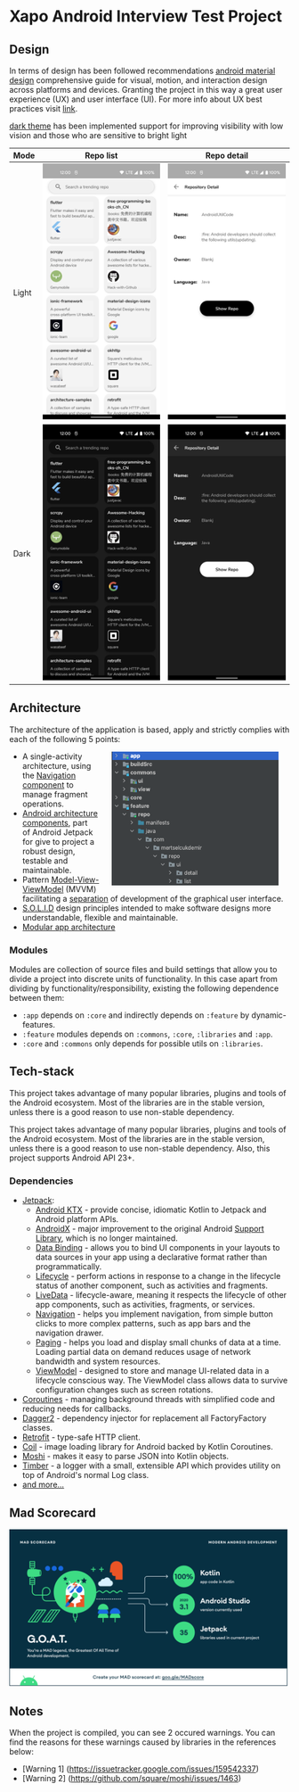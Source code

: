 # Xapo Android Interview Test Project


## Design

In terms of design has been followed recommendations [android material design](https://developer.android.com/guide/topics/ui/look-and-feel) comprehensive guide for visual, motion, and interaction design across platforms and devices. Granting the project in this way a great user experience (UX) and user interface (UI). For more info about UX best practices visit [link](https://developer.android.com/topic/google-play-instant/best-practices/apps).

[dark theme](https://developer.android.com/guide/topics/ui/look-and-feel/darktheme) has been implemented support for improving visibility with low vision and those who are sensitive to bright light

| Mode  | Repo list                                                                | Repo detail                                                               |
|-------|--------------------------------------------------------------------------|---------------------------------------------------------------------------|
| Light | <img src="previews/repo_list_default.png" width="250">                   | <img src="previews/repo_detail_default.png" width="250">                  |
| Dark  | <img src="previews/repo_list_night.png" width="250">                     | <img src="previews/repo_detail_night.png" width="250">                    |

## Architecture

The architecture of the application is based, apply and strictly complies with each of the following 5 points:

<img src="previews/app_architecture.png" width="300" align="right" hspace="20">

-   A single-activity architecture, using the [Navigation component](https://developer.android.com/guide/navigation/navigation-getting-started) to manage fragment operations.
-   [Android architecture components](https://developer.android.com/topic/libraries/architecture/), part of Android Jetpack for give to project a robust design, testable and maintainable.
-   Pattern [Model-View-ViewModel](https://en.wikipedia.org/wiki/Model%E2%80%93view%E2%80%93viewmodel) (MVVM) facilitating a [separation](https://en.wikipedia.org/wiki/Separation_of_concerns) of development of the graphical user interface.
-   [S.O.L.I.D](https://en.wikipedia.org/wiki/SOLID) design principles intended to make software designs more understandable, flexible and maintainable.
-   [Modular app architecture](https://proandroiddev.com/build-a-modular-android-app-architecture-25342d99de82)

### Modules

Modules are collection of source files and build settings that allow you to divide a project into discrete units of functionality. In this case apart from dividing by functionality/responsibility, existing the following dependence between them:

-   `:app` depends on `:core` and indirectly depends on `:feature` by dynamic-features.
-   `:feature` modules depends on `:commons`, `:core`, `:libraries` and `:app`.
-   `:core` and `:commons` only depends for possible utils on `:libraries`.

## Tech-stack

This project takes advantage of many popular libraries, plugins and tools of the Android ecosystem. Most of the libraries are in the stable version, unless there is a good reason to use non-stable dependency.

This project takes advantage of many popular libraries, plugins and tools of the Android ecosystem. Most of the libraries are in the stable version, unless there is a good reason to use non-stable dependency. Also, this project supports Android API 23+.

### Dependencies

-   [Jetpack](https://developer.android.com/jetpack):
    -   [Android KTX](https://developer.android.com/kotlin/ktx.html) - provide concise, idiomatic Kotlin to Jetpack and Android platform APIs.
    -   [AndroidX](https://developer.android.com/jetpack/androidx) - major improvement to the original Android [Support Library](https://developer.android.com/topic/libraries/support-library/index), which is no longer maintained.
    -   [Data Binding](https://developer.android.com/topic/libraries/data-binding/) - allows you to bind UI components in your layouts to data sources in your app using a declarative format rather than programmatically.
    -   [Lifecycle](https://developer.android.com/topic/libraries/architecture/lifecycle) - perform actions in response to a change in the lifecycle status of another component, such as activities and fragments.
    -   [LiveData](https://developer.android.com/topic/libraries/architecture/livedata) - lifecycle-aware, meaning it respects the lifecycle of other app components, such as activities, fragments, or services.
    -   [Navigation](https://developer.android.com/guide/navigation/) - helps you implement navigation, from simple button clicks to more complex patterns, such as app bars and the navigation drawer.
    -   [Paging](https://developer.android.com/topic/libraries/architecture/paging/) - helps you load and display small chunks of data at a time. Loading partial data on demand reduces usage of network bandwidth and system resources.
    -   [ViewModel](https://developer.android.com/topic/libraries/architecture/viewmodel) - designed to store and manage UI-related data in a lifecycle conscious way. The ViewModel class allows data to survive configuration changes such as screen rotations.
-   [Coroutines](https://kotlinlang.org/docs/reference/coroutines-overview.html) - managing background threads with simplified code and reducing needs for callbacks.
-   [Dagger2](https://dagger.dev/) - dependency injector for replacement all FactoryFactory classes.
-   [Retrofit](https://square.github.io/retrofit/) - type-safe HTTP client.
-   [Coil](https://github.com/coil-kt/coil) - image loading library for Android backed by Kotlin Coroutines.
-   [Moshi](https://github.com/square/moshi) - makes it easy to parse JSON into Kotlin objects.
-   [Timber](https://github.com/JakeWharton/timber) - a logger with a small, extensible API which provides utility on top of Android's normal Log class.
-   [and more...](https://github.com/xapo-android-interviews/test-project-mertselcukdemir/blob/develop/buildSrc/src/main/kotlin/dependencies/Dependencies.kt)

## Mad Scorecard

<img src="previews/madscorecardsummary.png" width="500">

## Notes
When the project is compiled, you can see 2 occured warnings. You can find the reasons for these warnings caused by libraries in the references below:


-   [Warning 1] (https://issuetracker.google.com/issues/159542337)
-   [Warning 2] (https://github.com/square/moshi/issues/1463)